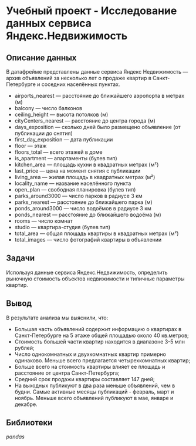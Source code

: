 # Учебный проект - Исследование данных сервиса Яндекс.Недвижимость


## Описание данных

В датафрейме представлены данные сервиса Яндекс Недвижимость — архив объявлений за несколько лет о продаже квартир в Санкт-Петербурге и соседних населённых пунктах.

- airports_nearest — расстояние до ближайшего аэропорта в метрах (м)
- balcony — число балконов
- ceiling_height — высота потолков (м)
- cityCenters_nearest — расстояние до центра города (м)
- days_exposition — сколько дней было размещено объявление (от публикации до снятия)
- first_day_exposition — дата публикации
- floor — этаж
- floors_total — всего этажей в доме
- is_apartment — апартаменты (булев тип)
- kitchen_area — площадь кухни в квадратных метрах (м²)
- last_price — цена на момент снятия с публикации
- living_area — жилая площадь в квадратных метрах (м²)
- locality_name — название населённого пункта
- open_plan — свободная планировка (булев тип)
- parks_around3000 — число парков в радиусе 3 км
- parks_nearest — расстояние до ближайшего парка (м)
- ponds_around3000 — число водоёмов в радиусе 3 км
- ponds_nearest — расстояние до ближайшего водоёма (м)
- rooms — число комнат
- studio — квартира-студия (булев тип)
- total_area — общая площадь квартиры в квадратных метрах (м²)
- total_images — число фотографий квартиры в объявлении


## Задачи

Используя данные сервиса Яндекс.Недвижимость, определить рыночную стоимость объектов недвижимости и типичные параметры квартир.

## Вывод

В результате анализа мы выяснили, что:

- Большая часть объявлений содержит информацию о квартирах в Санкт-Петербурге на 5 этаже общей площадью около 40 кв.метров;
- Стоимость большей части квартир находится в диапазоне 3-5 млн рублей;
- Число однокомнатных и двухкомнатных квартир примерно одинаково. Меньше всего предлагается четырехкомнатных квартир;
- Больше всего на стоимость квартиры влияет ее площадь и расстояние от центра Санкт-Петербурга;
- Средний срок продажи квартиры составляет 147 дней;
- На выходных публикуют в два раза меньше объявлений, чем в будни. Самые активные месяцы публикаций - февраль, март и ноябрь. Меньше всего объявлений публикуют в мае, январе и декабре.

## Библиотеки

*pandas*




